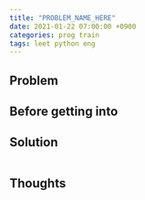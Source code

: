 ```yaml
---
title: "PROBLEM_NAME_HERE"
date: 2021-01-22 07:00:00 +0900
categories: prog train
tags: leet python eng
---
```

## Problem



## Before getting into



## Solution

``` python

```



## Thoughts

